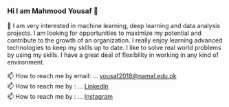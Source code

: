 ### Hi I am Mahmood Yousaf 👋


 🔭 I am very interested in machine learning, deep learning and data analysis projects. I am looking for opportunities to maximize
my potential and contribute to the growth of an organization. I really enjoy learning advanced technologies to keep
my skills up to date. I like to solve real world problems by using my skills. I have a great deal of flexibility in working
in any kind of environment.</br>


 📫 How to reach me by email: ... yousaf2018@namal.edu.pk </br>
 📫 How to reach me by : ... [LinkedIn](https://www.linkedin.com/in/mahmood-yousaf/)</br>
 📫 How to reach me by : ... [Instagram](https://www.instagram.com/yousaf_mahmood/)</br>
